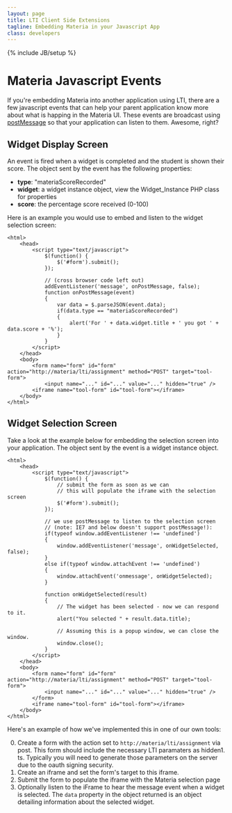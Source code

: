 ```yaml
---
layout: page
title: LTI Client Side Extensions
tagline: Embedding Materia in your Javascript App
class: developers
---
```

{% include JB/setup %}

# Materia Javascript Events #

If you're embedding Materia into another application using LTI, there are a few javascript events that can help your parent application know more about what is happing in the Materia UI. These events are broadcast using [postMessage](https://developer.mozilla.org/en-US/docs/DOM/window.postMessage) so that your application can listen to them. Awesome, right?

## Widget Display Screen ##
An event is fired when a widget is completed and the student is shown their score.  The object sent by the event has the following properties:

* **type**: "materiaScoreRecorded"
* **widget**: a widget instance object, view the Widget_Instance PHP class for properties
* **score**: the percentage score received (0-100)

Here is an example you would use to embed and listen to the widget selection screen:

	<html>
		<head>
			<script type="text/javascript">
				$(function() {
					$('#form').submit();
				});

				// (cross browser code left out)
				addEventListener('message', onPostMessage, false);
				function onPostMessage(event)
				{
					var data = $.parseJSON(event.data);
					if(data.type == "materiaScoreRecorded")
					{
						alert('For ' + data.widget.title + ' you got ' + data.score + '%');
					}
				}
			</script>
		</head>
		<body>
			<form name="form" id="form" action="http://materia/lti/assignment" method="POST" target="tool-form">
				<input name="..." id="..." value="..." hidden="true" />
			<iframe name="tool-form" id="tool-form"></iframe>
		</body>
	</html>

## Widget Selection Screen ##
Take a look at the example below for embedding the selection screen into your application. The object sent by the event is a widget instance object.

	<html>
		<head>
			<script type="text/javascript">
				$(function() {
					// submit the form as soon as we can
					// this will populate the iframe with the selection screen
					$('#form').submit();
				});

				// we use postMessage to listen to the selection screen
				// (note: IE7 and below doesn't support postMessage!):
				if(typeof window.addEventListener !== 'undefined')
				{
					window.addEventListener('message', onWidgetSelected, false);
				}
				else if(typeof window.attachEvent !== 'undefined')
				{
					window.attachEvent('onmessage', onWidgetSelected);
				}

				function onWidgetSelected(result)
				{
					// The widget has been selected - now we can respond to it.
					alert("You selected " + result.data.title);

					// Assuming this is a popup window, we can close the window.
					window.close();
				}
			</script>
		</head>
		<body>
			<form name="form" id="form" action="http://materia/lti/assignment" method="POST" target="tool-form">
				<input name="..." id="..." value="..." hidden="true" />
			</form>
			<iframe name="tool-form" id="tool-form"></iframe>
		</body>
	</html>

Here's an example of how we've implemented this in one of our own tools:

0. Create a form with the action set to ```http://materia/lti/assignment``` via post. This form should include the necessary LTI paramaters as hidden1. ts. Typically you will need to generate those parameters on the server due to the oauth signing security.
0. Create an iframe and set the form's target to this iframe.
0. Submit the form to populate the iframe with the Materia selection page
0. Optionally listen to the iFrame to hear the message event when a widget is selected. The ```data``` property in the object returned is an object detailing information about the selected widget.